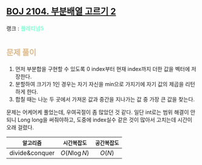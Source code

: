 # <span style="font-size:17pt; font-weight:bold">[BOJ 2104. 부분배열 고르기 2](https://www.acmicpc.net/problem/2104)</span>
랭크 : <span style="color:aquamarine">__플레티넘5__</span>
<br>

# <span style="font-size:15pt;color:BurlyWood">문제 풀이</span>


1. 먼저 부분합을 구현할 수 있도록 0 index부터 현재 index까지 더한 값을 벡터에 저장한다.
2. 분할하여 크기가 1인 경우는 자기 자신을 min으로 가지기에 자기 값의 제곱을 리턴하게 한다.
3. 합칠 때는 나눈 두 곳에서 가져온 값과 중간을 지나가는 값 중 가장 큰 값을 찾는다.

문제는 어케어케 풀었는데, 우여곡절이 좀 많았던 것 같다. 일단 int로는 범위 해결이 안되니 Long long을 써줘야하고, 도중에 index실수 같은 것이 많아서 고치는데 시간이 오래 걸렸다.
<br>

|`알고리즘`|`시간복잡도`|`공간복잡도`|
|:---:|:---:|:---:|
| divide&conquer | $O(N \log N)$| $O(N)$ |

<br><br>
